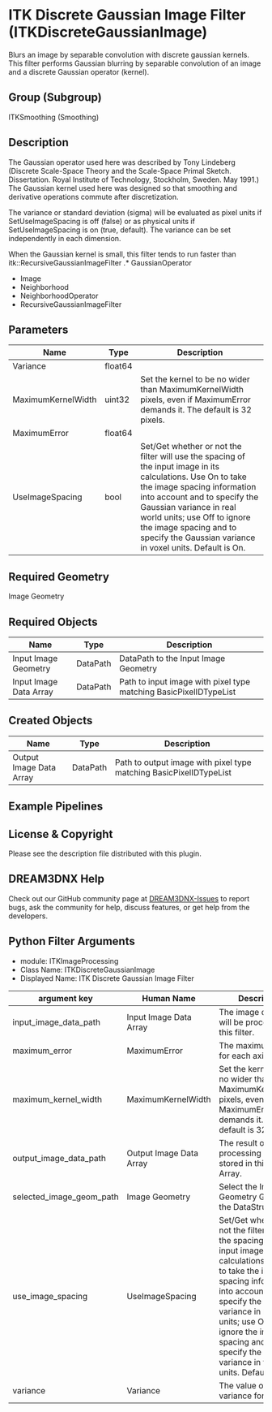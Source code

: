 # ITK Discrete Gaussian Image Filter (ITKDiscreteGaussianImage)

Blurs an image by separable convolution with discrete gaussian kernels. This filter performs Gaussian blurring by separable convolution of an image and a discrete Gaussian operator (kernel).

## Group (Subgroup)

ITKSmoothing (Smoothing)

## Description

The Gaussian operator used here was described by Tony Lindeberg (Discrete Scale-Space Theory and the Scale-Space Primal Sketch. Dissertation. Royal Institute of Technology, Stockholm, Sweden. May 1991.) The Gaussian kernel used here was designed so that smoothing and derivative operations commute after discretization.

The variance or standard deviation (sigma) will be evaluated as pixel units if SetUseImageSpacing is off (false) or as physical units if SetUseImageSpacing is on (true, default). The variance can be set independently in each dimension.

When the Gaussian kernel is small, this filter tends to run faster than itk::RecursiveGaussianImageFilter .* GaussianOperator 
- Image 
- Neighborhood 
- NeighborhoodOperator 
- RecursiveGaussianImageFilter

## Parameters

| Name | Type | Description |
|------|------|-------------|
| Variance | float64 |  |
| MaximumKernelWidth | uint32 | Set the kernel to be no wider than MaximumKernelWidth pixels, even if MaximumError demands it. The default is 32 pixels. |
| MaximumError | float64 |  |
| UseImageSpacing | bool | Set/Get whether or not the filter will use the spacing of the input image in its calculations. Use On to take the image spacing information into account and to specify the Gaussian variance in real world units; use Off to ignore the image spacing and to specify the Gaussian variance in voxel units. Default is On. |

## Required Geometry

Image Geometry

## Required Objects

| Name |Type | Description |
|-----|------|-------------|
| Input Image Geometry | DataPath | DataPath to the Input Image Geometry |
| Input Image Data Array | DataPath | Path to input image with pixel type matching BasicPixelIDTypeList |

## Created Objects

| Name |Type | Description |
|-----|------|-------------|
| Output Image Data Array | DataPath | Path to output image with pixel type matching BasicPixelIDTypeList |

## Example Pipelines


## License & Copyright

Please see the description file distributed with this plugin.


## DREAM3DNX Help

Check out our GitHub community page at [DREAM3DNX-Issues](https://github.com/BlueQuartzSoftware/DREAM3DNX-Issues) to report bugs, ask the community for help, discuss features, or get help from the developers.

## Python Filter Arguments

+ module: ITKImageProcessing
+ Class Name: ITKDiscreteGaussianImage
+ Displayed Name: ITK Discrete Gaussian Image Filter

| argument key | Human Name | Description | Parameter Type |
|--------------|------------|-------------|----------------|
| input_image_data_path | Input Image Data Array | The image data that will be processed by this filter. | complex.ArraySelectionParameter |
| maximum_error | MaximumError | The maximum error for each axis | complex.VectorFloat64Parameter |
| maximum_kernel_width | MaximumKernelWidth | Set the kernel to be no wider than MaximumKernelWidth pixels, even if MaximumError demands it. The default is 32 pixels. | complex.UInt32Parameter |
| output_image_data_path | Output Image Data Array | The result of the processing will be stored in this Data Array. | complex.DataObjectNameParameter |
| selected_image_geom_path | Image Geometry | Select the Image Geometry Group from the DataStructure. | complex.GeometrySelectionParameter |
| use_image_spacing | UseImageSpacing | Set/Get whether or not the filter will use the spacing of the input image in its calculations. Use On to take the image spacing information into account and to specify the Gaussian variance in real world units; use Off to ignore the image spacing and to specify the Gaussian variance in voxel units. Default is On. | complex.BoolParameter |
| variance | Variance | The value of the input variance for each axis | complex.VectorFloat64Parameter |

